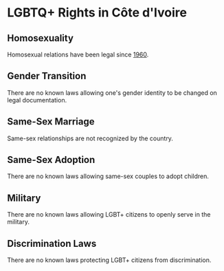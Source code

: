 # LGBTQ+ Rights in Côte d'Ivoire

## Homosexuality
Homosexual relations have been legal since [1960](https://ilga.org/downloads/2017/ILGA_State_Sponsored_Homophobia_2017_WEB.pdf).

## Gender Transition
There are no known laws allowing one's gender identity to be changed on legal documentation.

## Same-Sex Marriage
Same-sex relationships are not recognized by the country. 

## Same-Sex Adoption
There are no known laws allowing same-sex couples to adopt children.

## Military
There are no known laws allowing LGBT+ citizens to openly serve in the military.

## Discrimination Laws
There are no known laws protecting LGBT+ citizens from discrimination.
